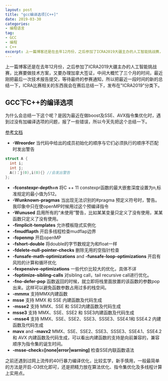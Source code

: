 ```yaml
---
layout: post
title: "gcc编译选项[C++]"
date: 2019-03-30
categories:
- 编程语言
tag:
- GCC
- 编程
- C++
excerpt: 上一篇博客还是在去年12月份，之后参加了ICRA2019大疆主办的人工智能挑战赛，比赛要做技术方案，又要办理加拿大签证，中间大概忙了三个月的时间，最近刚把最后一次技术报告提交，等待最终的参赛通知，所以把最近一段时间的新的总结一下，ICRA比赛相关的东西我会在赛后总结一下，发布在"ICRA2019"分类下。
---
```


上一篇博客还是在去年12月份，之后参加了ICRA2019大疆主办的人工智能挑战赛，比赛要做技术方案，又要办理加拿大签证，中间大概忙了三个月的时间，最近刚把最后一次技术报告提交，等待最终的参赛通知，所以把最近一段时间的新的总结一下，ICRA比赛相关的东西我会在赛后总结一下，发布在"ICRA2019"分类下。

## GCC下C++的编译选项
为什么会总结一下这个呢？是因为最近在做boost及SSE、AVX指令集优化时，遇到过没有加编译选项的问题，报了一些错误，所以今天先把这个总结一下。

[参考文档](https://gcc.gnu.org/onlinedocs/gcc-7.3.0/gcc/C_002b_002b-Dialect-Options.html#C_002b_002b-Dialect-Options)

- **-Wreorder**
当代码中给出的成员初始化的顺序与它们必须执行的顺序不匹配时发出警告
```cpp
struct A { 
  int i; 
  int j; 
  A()：j(0),i(0){} //会发出警告
};
```
- **-fconstexpr-depth=n**
  将C ++ 11 constexpr函数的最大嵌套深度设置为n,标准规定的最小值为512。
- **-Wunknown-pragmas**
  当出现无法识别的#pragma 预定义符号时，警告。我印象中只在使openMP时候用过这个预编译指令
- **-Wunused**
  启用所有的“未使用”警告，比如某某变量只定义了没有使用，某某函数只定义了没有使用。
- **-fimplicit-templates**
  允许模板隐式实例化
- **-fmudflapth**
  开启多线程检查mudflap边界
- **-fopenmp**
  开启openMP
- **-fshort-double**
  将double的字节数规定为和float一样
- **-fdelete-null-pointer-checks**
删除无用的空指针检查
- **-funsafe-math-optimizations** and **-funsafe-loop-optimizations**
开启有风险的计算和循环优化
- **-fexpensive-optimizations**
一些代价比较大的优化，具体不详
- **-foptimize-sibling-calls**
对sibling call，tail recursive call进行优化。
- **-fno-defer-pop**
函数返回的时候，就立即将栈里面放置的该函数的参数pop出来。这样可以避免函数参数占用过多的栈空间。
- **-mmmx**
支持MMX内建函数
- **msse** 
支持 MMX 和 SSE 内建函数及代码生成
- **-msse2**
支持 MMX、SSE 和 SSE2内建函数及代码生成
- **msse3**
支持 MMX、SSE、SSE2 和 SSE3内建函数及代码生成
- **-msse4**
支持 MMX、SSE、SSE2、SSE3、SSSE3、SSE4.1和 SSE4.2 内建函数及代码生成
- **mavx** and **-mavx2**
MMX、SSE、SSE2、SSE3、SSSE3、SSE4.1、SSE4.2和 AVX 内建函数及代码生成，可以看出内建函数的支持是向前兼容的，兼容顺序为指令集的诞生时间。
- **-msse-check=[none|error|warning]**
检查SSE内联函数语法

之前还遇到过网上流传的40行暴力编译优化，比较玄学，新手慎用，一般最简单的方法是开启-O3优化即可，还是把精力放在算法优化、指令集优化及多线程计算上实用点。
